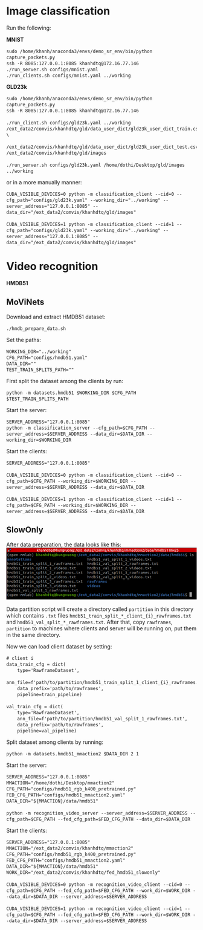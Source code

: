 # Image classification 

Run the following:

**MNIST**

    sudo /home/khanh/anaconda3/envs/demo_sr_env/bin/python capture_packets.py
    ssh -R 8085:127.0.0.1:8085 khanhdtq@172.16.77.146
    ./run_server.sh configs/mnist.yaml
    ./run_clients.sh configs/mnist.yaml ../working

**GLD23k**

    sudo /home/khanh/anaconda3/envs/demo_sr_env/bin/python capture_packets.py
    ssh -R 8085:127.0.0.1:8085 khanhdtq@172.16.77.146

    ./run_client.sh configs/gld23k.yaml ../working /ext_data2/comvis/khanhdtq/gld/data_user_dict/gld23k_user_dict_train.csv \
        /ext_data2/comvis/khanhdtq/gld/data_user_dict/gld23k_user_dict_test.csv /ext_data2/comvis/khanhdtq/gld/images

    ./run_server.sh configs/gld23k.yaml /home/dothi/Desktop/gld/images ../working

or in a more manually manner:

    CUDA_VISIBLE_DEVICES=0 python -m classification_client --cid=0 --cfg_path="configs/gld23k.yaml" --working_dir="../working" --server_address="127.0.0.1:8085" --data_dir="/ext_data2/comvis/khanhdtq/gld/images"

    CUDA_VISIBLE_DEVICES=1 python -m classification_client --cid=1 --cfg_path="configs/gld23k.yaml" --working_dir="../working" --server_address="127.0.0.1:8085" --data_dir="/ext_data2/comvis/khanhdtq/gld/images"

# Video recognition

**HMDB51**

## MoViNets

Download and extract HMDB51 dataset:

    ./hmdb_prepare_data.sh

Set the paths:

    WORKING_DIR="../working"
    CFG_PATH="configs/hmdb51.yaml"
    DATA_DIR=""
    TEST_TRAIN_SPLITS_PATH=""

First split the dataset among the clients by run:
    
    python -m datasets.hmdb51 $WORKING_DIR $CFG_PATH $TEST_TRAIN_SPLITS_PATH

Start the server:

    SERVER_ADDRESS="127.0.0.1:8085"
    python -m classification_server --cfg_path=$CFG_PATH --server_address=$SERVER_ADDRESS --data_dir=$DATA_DIR --working_dir=$WORKING_DIR

Start the clients:

    SERVER_ADDRESS="127.0.0.1:8085"

    CUDA_VISIBLE_DEVICES=0 python -m classification_client --cid=0 --cfg_path=$CFG_PATH --working_dir=$WORKING_DIR --server_address=$SERVER_ADDRESS --data_dir=$DATA_DIR

    CUDA_VISIBLE_DEVICES=1 python -m classification_client --cid=1 --cfg_path=$CFG_PATH --working_dir=$WORKING_DIR --server_address=$SERVER_ADDRESS --data_dir=$DATA_DIR
    
## SlowOnly
After data preparation, the data looks like this:
![Alt text](images/hmdb51_data_prepare.png)

Data partition script will create a directory called `partition` in this directory which contains `.txt` files `hmdb51_train_split_*_client_{i}_rawframes.txt` and `hmdb51_val_split_*_rawframes.txt`. After that, copy `rawframes`, `partition` to machines where clients and server will be running on, put them in the same directory. 

Now we can load client dataset by setting:
```shell 
# client i 
data_train_cfg = dict(
    type='RawframeDataset',
    ann_file=f'path/to/partition/hmdb51_train_split_1_client_{i}_rawframes.txt',
    data_prefix='path/to/rawframes',
    pipeline=train_pipeline)

val_train_cfg = dict(
    type='RawframeDataset',
    ann_file=f'path/to/partition/hmdb51_val_split_1_rawframes.txt',
    data_prefix='path/to/rawframes',
    pipeline=val_pipeline)
```

Split dataset among clients by running:
```shell
python -m datasets.hmdb51_mmaction2 $DATA_DIR 2 1
```

Start the server:
```shell
SERVER_ADDRESS="127.0.0.1:8085"
MMACTION="/home/dothi/Desktop/mmaction2"
CFG_PATH="configs/hmdb51_rgb_k400_pretrained.py"
FED_CFG_PATH="configs/hmdb51_mmaction2.yaml"
DATA_DIR="${MMACTION}/data/hmdb51"

python -m recognition_video_server --server_address=$SERVER_ADDRESS --cfg_path=$CFG_PATH --fed_cfg_path=$FED_CFG_PATH --data_dir=$DATA_DIR
```

Start the clients:
```shell
SERVER_ADDRESS="127.0.0.1:8085"
MMACTION="/ext_data2/comvis/khanhdtq/mmaction2"
CFG_PATH="configs/hmdb51_rgb_k400_pretrained.py"
FED_CFG_PATH="configs/hmdb51_mmaction2.yaml"
DATA_DIR="${MMACTION}/data/hmdb51"
WORK_DIR="/ext_data2/comvis/khanhdtq/fed_hmdb51_slowonly"

CUDA_VISIBLE_DEVICES=0 python -m recognition_video_client --cid=0 --cfg_path=$CFG_PATH --fed_cfg_path=$FED_CFG_PATH --work_dir=$WORK_DIR --data_dir=$DATA_DIR --server_address=$SERVER_ADDRESS

CUDA_VISIBLE_DEVICES=1 python -m recognition_video_client --cid=1 --cfg_path=$CFG_PATH --fed_cfg_path=$FED_CFG_PATH --work_dir=$WORK_DIR --data_dir=$DATA_DIR --server_address=$SERVER_ADDRESS
```
